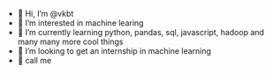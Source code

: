 - 👋 Hi, I’m @vkbt
- 👀 I’m interested in machine learing
- 🌱 I’m currently learning python, pandas, sql, javascript, hadoop and many many more cool things
- 💞️ I’m looking to get an internship in machine learning
- :iphone: call me

<!---
vkbt/vkbt is a ✨ special ✨ repository because its `README.md` (this file) appears on your GitHub profile.
You can click the Preview link to take a look at your changes.
--->

